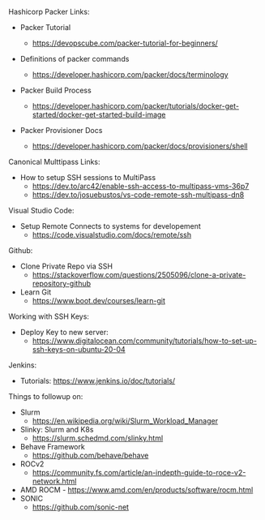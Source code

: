 Hashicorp Packer Links:
  - Packer Tutorial
    - https://devopscube.com/packer-tutorial-for-beginners/

  - Definitions of packer commands
    - https://developer.hashicorp.com/packer/docs/terminology
  - Packer Build Process
    - https://developer.hashicorp.com/packer/tutorials/docker-get-started/docker-get-started-build-image
  - Packer Provisioner Docs
    - https://developer.hashicorp.com/packer/docs/provisioners/shell

Canonical Multtipass Links:
  - How to setup SSH sessions to MultiPass
    - https://dev.to/arc42/enable-ssh-access-to-multipass-vms-36p7
    - https://dev.to/josuebustos/vs-code-remote-ssh-multipass-dn8
   
Visual Studio Code:
  - Setup Remote Connects to systems for developement
    - https://code.visualstudio.com/docs/remote/ssh
   
Github:
  - Clone Private Repo via SSH
    - https://stackoverflow.com/questions/2505096/clone-a-private-repository-github
  - Learn Git
    - https://www.boot.dev/courses/learn-git  
      
Working with SSH Keys:
- Deploy Key to new server:
  - https://www.digitalocean.com/community/tutorials/how-to-set-up-ssh-keys-on-ubuntu-20-04  

Jenkins:  
  - Tutorials:  https://www.jenkins.io/doc/tutorials/

Things to followup on:
  - Slurm
    - https://en.wikipedia.org/wiki/Slurm_Workload_Manager
  - Slinky:  Slurm and K8s
    -   https://slurm.schedmd.com/slinky.html
  - Behave Framework
    - https://github.com/behave/behave
  - ROCv2
    - https://community.fs.com/article/an-indepth-guide-to-roce-v2-network.html
  -  AMD ROCM
    - https://www.amd.com/en/products/software/rocm.html
  - SONIC
    - https://github.com/sonic-net  
